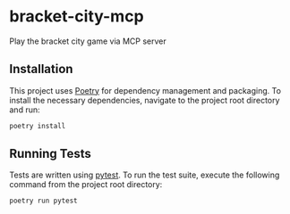 # bracket-city-mcp
Play the bracket city game via MCP server

## Installation
This project uses [Poetry](https://python-poetry.org/) for dependency management and packaging. To install the necessary dependencies, navigate to the project root directory and run:
```bash
poetry install
```

## Running Tests
Tests are written using [pytest](https://docs.pytest.org/). To run the test suite, execute the following command from the project root directory:
```bash
poetry run pytest
```
